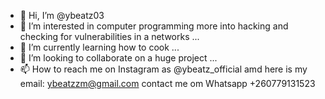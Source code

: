 - 👋 Hi, I’m @ybeatz03
- 👀 I’m interested in computer programming more into hacking and checking for vulnerabilities in a networks  ...
- 🌱 I’m currently learning how to cook ...
- 💞️ I’m looking to collaborate on a huge project ...
- 📫 How to reach me on Instagram as @ybeatz_official amd here is my email: ybeatzzm@gmail.com contact me om Whatsapp +260779131523


<!---
ybeatz03/ybeatz03 is a ✨ special ✨ repository because its `README.md` (this file) appears on your GitHub profile.
You can click the Preview link to take a look at your changes.
--->
